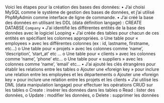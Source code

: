 Voici les étapes pour la création des bases des données:
•	J’ai choisi MySQL comme le système de gestion des bases de données, et j’ai utilisé PhpMyAdmin comme interface de ligne de commande. 
•	J’ai créé la base des données en utilisant les DDL (data définition langage) : CREATE DATABSE `Company`
•	J’ai identifié les différentes entités de la base des données avec le logiciel Looping
•	J’ai créée des tables pour chacun de ces entités en spécifiant les colonnes appropriées.
  o	Une table pour « employees » avec les différentes colonnes (ex : id, lastname, firstname, etc…)
  o	Une table pour « projets » avec les colonnes comme ‘name’, ‘description’, ‘start_at’ etc …
  o	Une table pour « clients » avec les colonnes comme ‘name’, ‘phone’ etc…
  o	Une table pour « suppliers » avec les colonnes comme ‘name’, ‘email’ etc…
•	J’ai ajouté les clés étrangères pour établir les relations entre les tables 
  o	Ajouter une «foreign key » pour inclure une relation entre les employées et les départements
  o	Ajouter une «foreign key » pour inclure une relation entre les projets et les clients
•	J’ai utilisé les DML (data manipulation langage) pour effectuer les opérations CRUD sur les tables
  o	Create : insérer les données dans les tables
  o	Read : lister des données, 
  o	Update : modifier les données,
  o	Delete : supprimer les données
